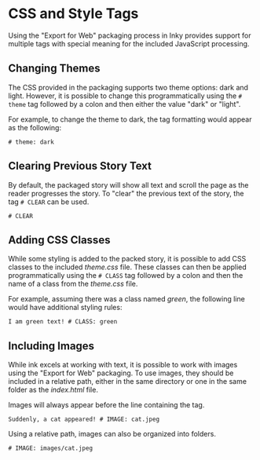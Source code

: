 # CSS and Style Tags

Using the "Export for Web" packaging process in Inky provides support for multiple tags with special meaning for the included JavaScript
processing.

## Changing Themes

The CSS provided in the packaging supports two theme options: dark and light. However, it is possible to change this programmatically using the `# theme` tag followed by a colon and then either the value "dark" or "light".

For example, to change the theme to dark, the tag formatting would appear as the following:

```ink
# theme: dark
```

## Clearing Previous Story Text

By default, the packaged story will show all text and scroll the page as the reader progresses the story. To "clear" the previous text of the story, the tag `# CLEAR` can be used.

```ink
# CLEAR
```

## Adding CSS Classes

While some styling is added to the packed story, it is possible to add CSS classes to the included *theme.css* file. These classes can then be applied programmatically using the `# CLASS` tag followed by a colon and then the name of a class from the *theme.css* file.

For example, assuming there was a class named *green*, the following line would have additional styling rules:

```ink
I am green text! # CLASS: green
```

## Including Images

While ink excels at working with text, it is possible to work with images using the "Export for Web" packaging. To use images, they should
be included in a relative path, either in the same directory or one in the same folder as the *index.html* file.

Images will always appear before the line containing the tag.

```ink
Suddenly, a cat appeared! # IMAGE: cat.jpeg
```

Using a relative path, images can also be organized into folders.

```ink
# IMAGE: images/cat.jpeg
```
